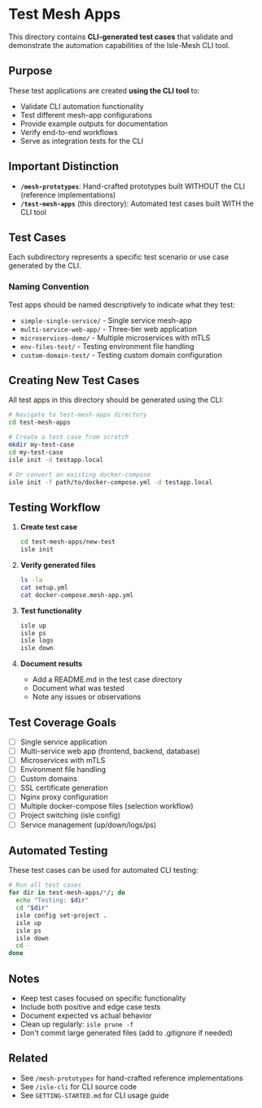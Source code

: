 # Test Mesh Apps

This directory contains **CLI-generated test cases** that validate and demonstrate the automation capabilities of the Isle-Mesh CLI tool.

## Purpose

These test applications are created **using the CLI tool** to:
- Validate CLI automation functionality
- Test different mesh-app configurations
- Provide example outputs for documentation
- Verify end-to-end workflows
- Serve as integration tests for the CLI

## Important Distinction

- **`/mesh-prototypes`**: Hand-crafted prototypes built WITHOUT the CLI (reference implementations)
- **`/test-mesh-apps`** (this directory): Automated test cases built WITH the CLI tool

## Test Cases

Each subdirectory represents a specific test scenario or use case generated by the CLI.

### Naming Convention

Test apps should be named descriptively to indicate what they test:
- `simple-single-service/` - Single service mesh-app
- `multi-service-web-app/` - Three-tier web application
- `microservices-demo/` - Multiple microservices with mTLS
- `env-files-test/` - Testing environment file handling
- `custom-domain-test/` - Testing custom domain configuration

## Creating New Test Cases

All test apps in this directory should be generated using the CLI:

```bash
# Navigate to test-mesh-apps directory
cd test-mesh-apps

# Create a test case from scratch
mkdir my-test-case
cd my-test-case
isle init -d testapp.local

# Or convert an existing docker-compose
isle init -f path/to/docker-compose.yml -d testapp.local
```

## Testing Workflow

1. **Create test case**
   ```bash
   cd test-mesh-apps/new-test
   isle init
   ```

2. **Verify generated files**
   ```bash
   ls -la
   cat setup.yml
   cat docker-compose.mesh-app.yml
   ```

3. **Test functionality**
   ```bash
   isle up
   isle ps
   isle logs
   isle down
   ```

4. **Document results**
   - Add a README.md in the test case directory
   - Document what was tested
   - Note any issues or observations

## Test Coverage Goals

- [ ] Single service application
- [ ] Multi-service web app (frontend, backend, database)
- [ ] Microservices with mTLS
- [ ] Environment file handling
- [ ] Custom domains
- [ ] SSL certificate generation
- [ ] Nginx proxy configuration
- [ ] Multiple docker-compose files (selection workflow)
- [ ] Project switching (isle config)
- [ ] Service management (up/down/logs/ps)

## Automated Testing

These test cases can be used for automated CLI testing:

```bash
# Run all test cases
for dir in test-mesh-apps/*/; do
  echo "Testing: $dir"
  cd "$dir"
  isle config set-project .
  isle up
  isle ps
  isle down
  cd -
done
```

## Notes

- Keep test cases focused on specific functionality
- Include both positive and edge case tests
- Document expected vs actual behavior
- Clean up regularly: `isle prune -f`
- Don't commit large generated files (add to .gitignore if needed)

## Related

- See `/mesh-prototypes` for hand-crafted reference implementations
- See `/isle-cli` for CLI source code
- See `GETTING-STARTED.md` for CLI usage guide
